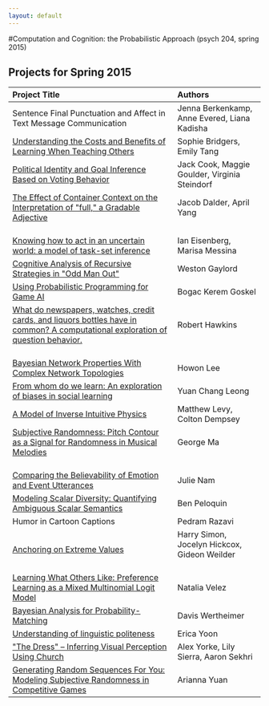 ```yaml
---
layout: default
---
```



#Computation and Cognition: the Probabilistic Approach (psych 204, spring 2015)

## Projects for Spring 2015

<!-- | Project Title | Authors |
| --- | --- |
| <a href="./class/psych204/spring2015/Berkenkamp_Evered_Kadisha_Report.pdf"> Sentence Final Punctuation and Affect in Text Message Communication </a> | Jenna Berkenkamp, Anne Evered, Liana Kadisha |
| <a href="./class/psych204/spring2015/Bridgers_Tang_Report.pdf"> Understanding the Costs and Benefits of Learning When Teaching Others </a> | Sophie Bridgers, Emily Tang |
| <a href="./class/psych204/spring2015/Cook_Goulder_Steindorf_Report.pdf"> Political Identity and Goal Inference Based on Voting Behavior </a> | Jack Cook, Maggie Goulder, Virginia Steindorf |
| <a href="./class/psych204/spring2015/Dalder_Yang_Report.pdf"> The Effect of Container Context on the Interpretation of "full," a Gradable Adjective </a> | Jacob Dalder, April Yang | 
| <a href="./class/psych204/spring2015/Eisenberg_Messina_Report.pdf"> Knowing how to act in an uncertain world: a model of task-set inference </a> | Ian Eisenberg, Marisa Messina |
| <a href="./class/psych204/spring2015/Gaylord_Report.pdf"> Cognitive Analysis of Recursive Strategies in "Odd Man Out" </a> | Weston Gaylord |
| <a href="./class/psych204/spring2015/Goskel_Report.pdf"> Using Probabilistic Programming for Game AI </a> | Bogac Kerem Goskel |
| <a href="./class/psych204/spring2015/Hawkins_Report.pdf"> What do newspapers, watches, credit cards, and liquors bottles have in common? A computational exploration of question behavior.</a> | Robert Hawkins |
| <a href="./class/psych204/spring2015/Lee_Report.pdf"> Bayesian Network Properties With Complex Network Topologies </a> | Howon Lee |
| <a href="./class/psych204/spring2015/Leong_Report.pdf"> From whom do we learn: An exploration of biases in social learning </a> | Yuan Chang Leong |
| <a href="./class/psych204/spring2015/Levy_Dempsey_Report.pdf"> A Model of Inverse Intuitive Physics </a> | Matthew Levy, Colton Dempsey |
| <a href="./class/psych204/spring2015/Ma_Report.pdf"> Subjective Randomness: Pitch Contour as a Signal for Randomness in Musical Melodies </a> | George Ma |
| <a href="./class/psych204/spring2015/Nam_Report.pdf"> Comparing the Believability of Emotion and Event Utterances </a> | Julie Nam |
| <a href="./class/psych204/spring2015/Peloquin_Report.pdf"> Modeling Scalar Diversity: Quantifying Ambiguous Scalar Semantics | Ben Peloquin </a> |
| <a href="./class/psych204/spring2015/Razavi_Report.pdf"> Humor in Cartoon Captions </a> | Pedram Razavi |
| <a href="./class/psych204/spring2015/Simon_Hickcox_Weilder_Report.pdf"> Anchoring on Extreme Values </a> | Harry Simon, Jocelyn Hickcox, Gideon Weilder |
| <a href="./class/psych204/spring2015/Velez_Report.pdf"> Learning What Others Like: Preference Learning as a Mixed Multinomial Logit Model </a> | Natalia Velez |
| <a href="./class/psych204/spring2015/Wertheimer_Report.pdf"> Bayesian Analysis for Probability-Matching </a> | Davis Wertheimer | 
| <a href="./class/psych204/spring2015/Yoon_Report.pdf"> Understanding of linguistic politeness </a> | Erica Yoon | 
| <a href="./class/psych204/spring2015/Yorke_Sierra_Sekhri_Report.pdf"> "The Dress" – Inferring Visual Perception Using Church </a> | Alex Yorke, Lily Sierra, Aaron Sekhri | 
| <a href="./class/psych204/spring2015/Yuan_Report.pdf"> Generating Random Sequences For You: Modeling Subjective Randomness in Competitive Games </a> | Arianna Yuan | 
 -->

<table>
<thead>
<tr class="header">
<th align="left">Project Title</th>
<th align="left">Authors</th>
</tr>
</thead>
<tbody>
<tr class="odd">
<td align="left"><!-- <a href="./class/psych204/spring2015/Berkenkamp_Evered_Kadisha_Report.pdf"> --> Sentence Final Punctuation and Affect in Text Message Communication <!-- </a> --></td>
<td align="left">Jenna Berkenkamp, Anne Evered, Liana Kadisha</td>
</tr>
<tr class="even">
<td align="left"><a href="./class/psych204/spring2015/Bridgers_Tang_Report.pdf"> Understanding the Costs and Benefits of Learning When Teaching Others </a></td>
<td align="left">Sophie Bridgers, Emily Tang</td>
</tr>
<tr class="odd">
<td align="left"><a href="./class/psych204/spring2015/Cook_Goulder_Steindorf_Report.pdf"> Political Identity and Goal Inference Based on Voting Behavior </a></td>
<td align="left">Jack Cook, Maggie Goulder, Virginia Steindorf</td>
</tr>
<tr class="even">
<td align="left"><a href="./class/psych204/spring2015/Dalder_Yang_Report.pdf"> The Effect of Container Context on the Interpretation of &quot;full,&quot; a Gradable Adjective </a> <br><br></td>
<td align="left">Jacob Dalder, April Yang  <br><br></td>
</tr>
<tr class="odd">
<td align="left"><a href="./class/psych204/spring2015/Eisenberg_Messina_Report.pdf"> Knowing how to act in an uncertain world: a model of task-set inference </a></td>
<td align="left">Ian Eisenberg, Marisa Messina</td>
</tr>
<tr class="even">
<td align="left"><a href="./class/psych204/spring2015/Gaylord_Report.pdf"> Cognitive Analysis of Recursive Strategies in &quot;Odd Man Out&quot; </a></td>
<td align="left">Weston Gaylord</td>
</tr>
<tr class="odd">
<td align="left"><a href="./class/psych204/spring2015/Goskel_Report.pdf"> Using Probabilistic Programming for Game AI </a></td>
<td align="left">Bogac Kerem Goskel</td>
</tr>
<tr class="even">
<td align="left"><a href="./class/psych204/spring2015/Hawkins_Report.pdf"> What do newspapers, watches, credit cards, and liquors bottles have in common? A computational exploration of question behavior.</a> <br><br></td>
<td align="left">Robert Hawkins <br><br></td>
</tr>
<tr class="odd">
<td align="left"><a href="./class/psych204/spring2015/Lee_Report.pdf"> Bayesian Network Properties With Complex Network Topologies </a></td>
<td align="left">Howon Lee</td>
</tr>
<tr class="even">
<td align="left"><a href="./class/psych204/spring2015/Leong_Report.pdf"> From whom do we learn: An exploration of biases in social learning </a></td>
<td align="left">Yuan Chang Leong</td>
</tr>
<tr class="odd">
<td align="left"><a href="./class/psych204/spring2015/Levy_Dempsey_Report.pdf"> A Model of Inverse Intuitive Physics </a></td>
<td align="left">Matthew Levy, Colton Dempsey</td>
</tr>
<tr class="even">
<td align="left"><a href="./class/psych204/spring2015/Ma_Report.pdf"> Subjective Randomness: Pitch Contour as a Signal for Randomness in Musical Melodies </a><br><br></td>
<td align="left">George Ma <br><br></td>
</tr>
<tr class="odd">
<td align="left"><a href="./class/psych204/spring2015/Nam_Report.pdf"> Comparing the Believability of Emotion and Event Utterances </a></td>
<td align="left">Julie Nam</td>
</tr>
<tr class="even">
<td align="left"><a href="./class/psych204/spring2015/Peloquin_Report.pdf"> Modeling Scalar Diversity: Quantifying Ambiguous Scalar Semantics</td>
<td align="left">Ben Peloquin </a></td>
</tr>
<tr class="odd">
<td align="left">  Humor in Cartoon Captions </td>
<td align="left">Pedram Razavi</td>
</tr>
<tr class="even">
<td align="left"><a href="./class/psych204/spring2015/Simon_Hickcox_Weilder_Report.pdf"> Anchoring on Extreme Values </a></td>
<td align="left">Harry Simon, Jocelyn Hickcox, Gideon Weilder <br><br></td>
</tr>
<tr class="odd">
<td align="left"><a href="./class/psych204/spring2015/Velez_Report.pdf"> Learning What Others Like: Preference Learning as a Mixed Multinomial Logit Model </a></td>
<td align="left">Natalia Velez</td>
</tr>
<tr class="even">
<td align="left"><a href="./class/psych204/spring2015/Wertheimer_Report.pdf"> Bayesian Analysis for Probability-Matching </a></td>
<td align="left">Davis Wertheimer</td>
</tr>
<tr class="odd">
<td align="left"><a href="./class/psych204/spring2015/Yoon_Report.pdf"> Understanding of linguistic politeness </a></td>
<td align="left">Erica Yoon</td>
</tr>
<tr class="even">
<td align="left"><a href="./class/psych204/spring2015/Yorke_Sierra_Sekhri_Report.pdf"> "The Dress" – Inferring Visual Perception Using Church </a></td>
<td align="left">Alex Yorke, Lily Sierra, Aaron Sekhri</td>
</tr>
<tr class="odd">
<td align="left"><a href="./class/psych204/spring2015/Yuan_Report.pdf"> Generating Random Sequences For You: Modeling Subjective Randomness in Competitive Games </a></td>
<td align="left">Arianna Yuan</td>
</tr>
</tbody>
</table>
